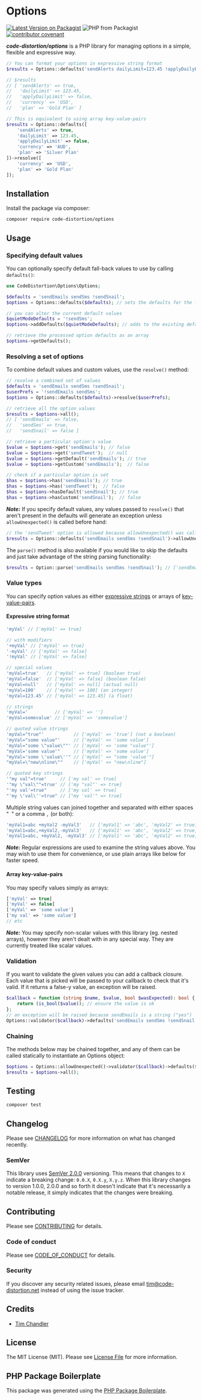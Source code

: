 # Options

[![Latest Version on Packagist](https://img.shields.io/packagist/v/code-distortion/options.svg?style=flat-square)](https://packagist.org/packages/code-distortion/options) ![PHP from Packagist](https://img.shields.io/packagist/php-v/code-distortion/options?style=flat-square)  [![contributor covenant](https://img.shields.io/badge/contributor%20covenant-v1.4%20adopted-ff69b4.svg?style=flat-square)](code-of-conduct.md)

***code-distortion/options*** is a PHP library for managing options in a simple, flexible and expressive way.

``` php
// You can format your options in expressive string format
$results = Options::defaults('sendAlerts dailyLimit=123.45 !applyDailyLimit currency=AUD plan="Silver Plan"')->resolve('currency=USD plan="Gold Plan"');

// $results
// [ 'sendAlerts' => true,
//   'dailyLimit' => 123.45,
//   'applyDailyLimit' => false,
//   'currency' => 'USD',
//   'plan' => 'Gold Plan' ]

// This is equivalent to using array key-value-pairs
$results = Options::defaults([
    'sendAlerts' => true,
    'dailyLimit' => 123.45,
    'applyDailyLimit' => false,
    'currency' => 'AUD',
    'plan' => 'Silver Plan'
])->resolve([
    'currency' => 'USD',
    'plan' => 'Gold Plan'
]);
```

## Installation

Install the package via composer:

```bash
composer require code-distortion/options
```

## Usage

### Specifying default values

You can optionally specify default fall-back values to use by calling `defaults()`:

``` php
use CodeDistortion\Options\Options;

$defaults = 'sendEmails sendSms !sendSnail';
$options = Options::defaults($defaults); // sets the defaults for the first time, or replaces them completely

// you can alter the current default values
$quietModeDefaults = '!sendSms';
$options->addDefaults($quietModeDefaults); // adds to the existing defaults - overriding where necessary

// retrieve the processed option defaults as an array
$options->getDefaults();
```

### Resolving a set of options

To combine default values and custom values, use the `resolve()` method:

``` php
// resolve a combined set of values
$defaults = 'sendEmails sendSms !sendSnail';
$userPrefs = '!sendEmails sendSms';
$options = Options::defaults($defaults)->resolve($userPrefs);

// retrieve all the option values
$results = $options->all();
// [ 'sendEmails' => false,
//   'sendSms' => true,
//   'sendSnail' => false ]

// retrieve a particular option's value
$value = $options->get('sendEmails'); // false
$value = $options->get('sendTweet');  // null
$value = $options->getDefault('sendEmails'); // true
$value = $options->getCustom('sendEmails');  // false

// check if a particular option is set
$has = $options->has('sendEmails'); // true
$has = $options->has('sendTweet');  // false
$has = $options->hasDefault('sendSnail'); // true
$has = $options->hasCustom('sendSnail');  // false
````

***Note:*** If you specify default values, any values passed to `resolve()` that aren't present in the defaults will generate an exception unless `allowUnexpected()` is called before hand:

``` php
// the 'sendTweet' option is allowed because allowUnexpected() was called
$results = Options::defaults('sendEmails sendSms !sendSnail')->allowUnexpected()->validator('sendTweet');
```

The `parse()` method is also available if you would like to skip the defaults and just take advantage of the string parsing functionality:

``` php
$results = Option::parse('sendEmails sendSms !sendSnail'); // ['sendEmails' => true, 'sendSms' => true, 'sendSnail' => false]
```

### Value types

You can specify option values as either [expressive strings](#expressive-string-format) or arrays of [key-value-pairs](#array-key-value-pairs).

#### Expressive string format

``` php
'myVal' // ['myVal' => true]

// with modifiers
'+myVal' // ['myVal' => true]
'-myVal' // ['myVal' => false]
'!myVal' // ['myVal' => false]

// special values
'myVal=true'   // ['myVal' => true] (boolean true)
'myVal=false'  // ['myVal' => false] (boolean false)
'myVal=null'   // ['myVal' => null] (actual null)
'myVal=100'    // ['myVal' => 100] (an integer)
'myVal=123.45' // ['myVal' => 123.45] (a float)

// strings
'myVal='          // ['myVal' => '']
'myVal=somevalue' // ['myVal' => 'somevalue']

// quoted value strings
'myVal="true"'           // ['myVal' => 'true'] (not a boolean)
'myVal="some value"'     // ['myVal' => 'some value']
'myVal="some \"value\""' // ['myVal' => 'some "value"']
"myVal='some value'"     // ['myVal' => 'some value']
"myVal='some \'value\''" // ['myVal' => "some 'value'"]
"myVal=\"new\nline\""    // ['myVal' => "new\nline"]

// quoted key strings
'"my val"=true'     // ['my val' => true]
'"my \"val\""=true' // ['my "val"' => true]
"'my val'=true"     // ['my val' => true]
"'my \'val\''=true" // ["my 'val'" => true]
```

Multiple string values can joined together and separated with either spaces "` `" or a comma `,` (or both):

``` php
'myVal1=abc +myVal2 -myVal3'   // ['myVal1' => 'abc', 'myVal2' => true, 'myVal3' => false']
'myVal1=abc,+myVal2,-myVal3'   // ['myVal1' => 'abc', 'myVal2' => true, 'myVal3' => false']
'myVal1=abc, +myVal2, -myVal3' // ['myVal1' => 'abc', 'myVal2' => true, 'myVal3' => false']
```

***Note:*** Regular expressions are used to examine the string values above. You may wish to use them for convenience, or use plain arrays like below for faster speed.

#### Array key-value-pairs

You may specify values simply as arrays:

``` php
['myVal' => true]
['myVal' => false]
['myVal' => 'some value']
['my val' => 'some value']
// etc
```

***Note:*** You may specify non-scalar values with this library (eg. nested arrays), however they aren't dealt with in any special way. They are currently treated like scalar values.

### Validation

If you want to validate the given values you can add a callback closure. Each value that is picked will be passed to your callback to check that it's valid. If it returns a false-y value, an exception will be raised.

``` php
$callback = function (string $name, $value, bool $wasExpected): bool {
    return (is_bool($value)); // ensure the value is ok
};
// an exception will be raised because sendEmails is a string ("yes")
Options::validator($callback)->defaults('sendEmails sendSms !sendSnail')->resolve('sendEmails=yes');
```

### Chaining

The methods below may be chained together, and any of them can be called statically to instantiate an Options object:

``` php
$options = Options::allowUnexpected()->validator($callback)->defaults($defaults)->addDefaults($extraDefaults)->resolve($customValues); // chainable
$results = $options->all();
```

## Testing

``` bash
composer test
```

## Changelog

Please see [CHANGELOG](CHANGELOG.md) for more information on what has changed recently.

### SemVer

This library uses [SemVer 2.0.0](https://semver.org/) versioning. This means that changes to `X` indicate a breaking change: `0.0.X`, `0.X.y`, `X.y.z`. When this library changes to version 1.0.0, 2.0.0 and so forth it doesn't indicate that it's necessarily a notable release, it simply indicates that the changes were breaking.

## Contributing

Please see [CONTRIBUTING](CONTRIBUTING.md) for details.

### Code of conduct

Please see [CODE_OF_CONDUCT](CODE_OF_CONDUCT.md) for details.

### Security

If you discover any security related issues, please email tim@code-distortion.net instead of using the issue tracker.

## Credits

- [Tim Chandler](https://github.com/code-distortion)

## License

The MIT License (MIT). Please see [License File](LICENSE.md) for more information.

## PHP Package Boilerplate

This package was generated using the [PHP Package Boilerplate](https://laravelpackageboilerplate.com).
